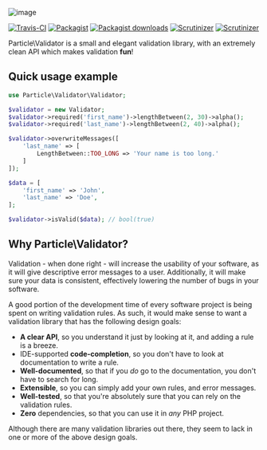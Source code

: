![image](https://cloud.githubusercontent.com/assets/6495166/7207286/8b48105e-e538-11e4-9dfa-97c7fb2398aa.png)

[![Travis-CI](https://img.shields.io/travis/particle-php/Validator/master.svg)](https://travis-ci.org/particle-php/Validator)
[![Packagist](https://img.shields.io/packagist/v/particle/validator.svg)](https://packagist.org/packages/particle/validator)
[![Packagist downloads](https://img.shields.io/packagist/dt/particle/validator.svg)](https://packagist.org/packages/particle/validator)
[![Scrutinizer](https://img.shields.io/scrutinizer/g/particle-php/Validator.svg)](https://scrutinizer-ci.com/g/particle-php/Validator/?branch=master)
[![Scrutinizer](https://img.shields.io/scrutinizer/coverage/g/particle-php/Validator/master.svg)](https://scrutinizer-ci.com/g/particle-php/Validator/?branch=master)

Particle\Validator is a small and elegant validation library, with an extremely clean API 
which makes validation **fun**!

## Quick usage example

```php
use Particle\Validator\Validator;

$validator = new Validator;
$validator->required('first_name')->lengthBetween(2, 30)->alpha();
$validator->required('last_name')->lengthBetween(2, 40)->alpha();

$validator->overwriteMessages([
    'last_name' => [
        LengthBetween::TOO_LONG => 'Your name is too long.'
    ]
]);

$data = [
    'first_name' => 'John',
    'last_name' => 'Doe',
];

$validator->isValid($data); // bool(true)
```

## Why Particle\Validator?

Validation - when done right - will increase the usability of your software, as it will give 
descriptive error messages to a user. Additionally, it will make sure your data is consistent,
 effectively lowering the number of bugs in your software.

A good portion of the development time of every software project is being spent on writing 
validation rules. As such, it would make sense to want a validation library that has the following
design goals:

 - **A clear API**, so you understand it just by looking at it, and adding a rule is a breeze.
 - IDE-supported **code-completion**, so you don't have to look at documentation to write a rule.
 - **Well-documented**, so that if you *do* go to the documentation, you don't have to search for long.
 - **Extensible**, so you can simply add your own rules, and error messages.
 - **Well-tested**, so that you're absolutely sure that you can rely on the validation rules.
 - **Zero** dependencies, so that you can use it in *any* PHP project.
 
Although there are many validation libraries out there, they seem to lack in one or more of the
above design goals.
